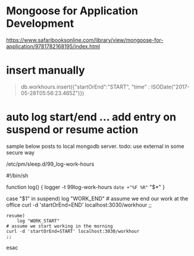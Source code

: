 # Mongoose for Application Development
https://www.safaribooksonline.com/library/view/mongoose-for-application/9781782168195/index.html

# insert manually
> db.workhours.insert({"startOrEnd":"START", "time" : ISODate("2017-05-28T05:56:23.465Z")})


# auto log start/end ... add entry on suspend or resume action
sample below posts to local mongodb server. todo: use external in some secure way

/etc/pm/sleep.d/99_log-work-hours

#!/bin/sh



function log() {
    logger -t 99log-work-hours `date +"%F %R"` "$*"
}

case "$1" in
    suspend)
        log "WORK_END"
	# assume we end our work at the office
	curl -d 'startOrEnd=END' localhost:3030/workhour
        ;;

    resume)
        log "WORK_START"
	# assume we start working in the morning
	curl -d 'startOrEnd=START' localhost:3030/workhour
	;;
esac
